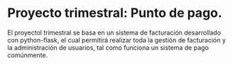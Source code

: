 # Proyecto trimestral: Punto de pago.

El proyectol trimestral se basa en un sistema de facturación desarrollado con python-flask, el cual permitirá realizar toda la gestión de facturación y la administración de usuarios, tal como funciona un sistema de pago comúnmente.